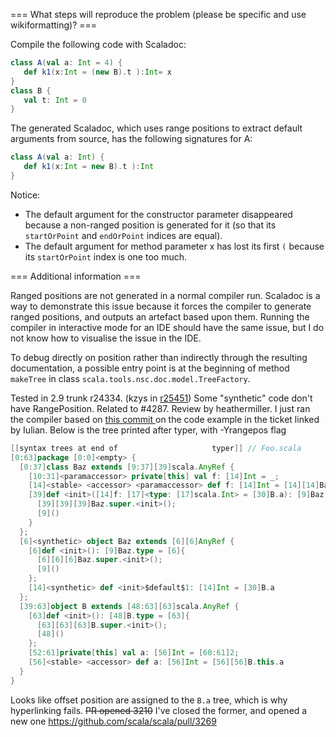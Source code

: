 === What steps will reproduce the problem (please be specific and use wikiformatting)? ===

Compile the following code with Scaladoc:
```scala
class A(val a: Int = 4) {
   def k1(x:Int = (new B).t ):Int= x
}
class B {
   val t: Int = 0
}
```

The generated Scaladoc, which uses range positions to extract default arguments from source, has the following signatures for A:

```scala
class A(val a: Int) {
   def k1(x:Int = new B).t ):Int
}
```

Notice:
  - The default argument for the constructor parameter disappeared because a non-ranged position is generated for it (so that its `startOrPoint` and `endOrPoint` indices are equal).
  - The default argument for method parameter x has lost its first `(` because its `startOrPoint` index is one too much.

=== Additional information ===

Ranged positions are not generated in a normal compiler run. Scaladoc is a way to demonstrate this issue because it forces the compiler to generate ranged positions, and outputs an artefact based upon them. Running the compiler in interactive mode for an IDE should have the same issue, but I do not know how to visualise the issue in the IDE.

To debug directly on position rather than indirectly through the resulting documentation, a possible entry point is at the beginning of method `makeTree` in class `scala.tools.nsc.doc.model.TreeFactory`.

Tested in 2.9 trunk r24334.
(kzys in [r25451](https://codereview.scala-lang.org/fisheye/changelog/scala-svn?cs=25451)) Some "synthetic" code don't have RangePosition. Related to #4287. Review by heathermiller.
I just ran the compiler based on [this commit ](https://github.com/scala/scala/commit/c243435f113615b2f7407fbd683c93ec16c73749) on the code example in the ticket linked by Iulian. Below is the tree printed after typer, with -Yrangepos flag

```scala
[[syntax trees at end of                     typer]] // Foo.scala
[0:63]package [0:0]<empty> {
  [0:37]class Baz extends [9:37][39]scala.AnyRef {
    [10:31]<paramaccessor> private[this] val f: [14]Int = _;
    [14]<stable> <accessor> <paramaccessor> def f: [14]Int = [14][14]Baz.this.f;
    [39]def <init>([14]f: [17]<type: [17]scala.Int> = [30]B.a): [9]Baz = [39]{
      [39][39][39]Baz.super.<init>();
      [9]()
    }
  };
  [6]<synthetic> object Baz extends [6][6]AnyRef {
    [6]def <init>(): [9]Baz.type = [6]{
      [6][6][6]Baz.super.<init>();
      [9]()
    };
    [14]<synthetic> def <init>$default$1: [14]Int = [30]B.a
  };
  [39:63]object B extends [48:63][63]scala.AnyRef {
    [63]def <init>(): [48]B.type = [63]{
      [63][63][63]B.super.<init>();
      [48]()
    };
    [52:61]private[this] val a: [56]Int = [60:61]2;
    [56]<stable> <accessor> def a: [56]Int = [56][56]B.this.a
  }
}
```

Looks like offset position are assigned to the `B.a` tree, which is why hyperlinking fails.
~~PR opened 3210~~ I've closed the former, and opened a new one https://github.com/scala/scala/pull/3269
